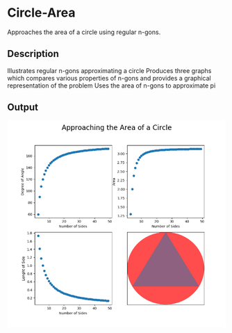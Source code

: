 # Circle-Area
Approaches the area of a circle using regular n-gons.

## Description
Illustrates regular n-gons approximating a circle
Produces three graphs which compares various properties of n-gons and provides a graphical representation of the problem
Uses the area of n-gons to approximate pi

## Output

![Image of Screenshot_1](https://github.com/Grivois/Circle-Area/blob/main/app_circle_graphic.gif)
